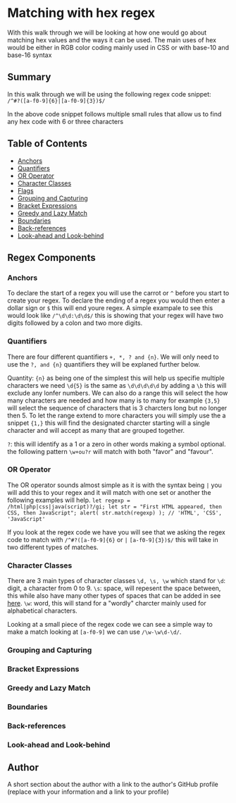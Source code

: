 # Matching with hex regex
With this walk through we will be looking at how one would go about matching hex values and the ways it can be used. The main uses of hex would be either in RGB color coding mainly used in CSS or with base-10 and base-16 syntax

## Summary
In this walk through we will be using the following regex code snippet:  
`/^#?([a-f0-9]{6}|[a-f0-9]{3})$/`

In the above code snippet follows multiple small rules that allow us to find any hex code with 6 or three characters
## Table of Contents

- [Anchors](#anchors)
- [Quantifiers](#quantifiers)
- [OR Operator](#or-operator)
- [Character Classes](#character-classes)
- [Flags](#flags)
- [Grouping and Capturing](#grouping-and-capturing)
- [Bracket Expressions](#bracket-expressions)
- [Greedy and Lazy Match](#greedy-and-lazy-match)
- [Boundaries](#boundaries)
- [Back-references](#back-references)
- [Look-ahead and Look-behind](#look-ahead-and-look-behind)

## Regex Components

### Anchors
To declare the start of a regex you will use the carrot or `^` before you start to create your regex. To declare the ending of a regex you would then enter a dollar sign or `$` this will end youre regex. A simple exampale to see this would look like `/^\d\d:\d\d$/` this is showing that your regex will have two digits followed by a colon and two more digits.
### Quantifiers
There are four different quantifiers `+, *, ? and {n}`. We will only need to use the `?, and {n}` quantifiers they will be explaned further below.

Quantity: `{n}` as being one of the simplest this will help us specifie multiple characters we need `\d{5}` is the same as `\d\d\d\d\d` by adding a `\b` this will exclude any lonfer numbers. We can also do a range this will select the how many characters are needed and how many is to many for example `{3,5}` will select the sequence of characters that is 3 charcters long but no longer then 5. To let the range extend to more characters you will simply use the a snippet `{1,}` this will find the designated charcter starting will a single character and will accept as many that are grouped together.

`?`: this will identify as a 1 or a zero in other words making a symbol optional.
the following pattern `\w+ou?r` will match with both "favor" and "favour".
### OR Operator
The OR operator sounds almost simple as it is with the syntax being `|` you will add this to your regex and it will match with one set or another the following examples will help. 
` let regexp = /html|php|css|java(script)?/gi;
let str = "First HTML appeared, then CSS, then JavaScript";
alert( str.match(regexp) ); // 'HTML', 'CSS', 'JavaScript' `

If you look at the regex code we have you will see that we asking the regex code to match with `/^#?([a-f0-9]{6}` or `|` `[a-f0-9]{3})$/` this will take in two different types of matches.
### Character Classes
There are 3 main types of character classes `\d, \s, \w` which stand for `\d`: digit, a character from 0 to 9. `\s`: space, will repesent the space between, this while also have many other types of spaces that can be added in see [here](https://javascript.info/regexp-character-classes). `\w`: word, this will stand for a "wordly" charcter mainly used for alphabetical characters.

Looking at a small piece of the regex code we can see a simple way to make a match looking at `[a-f0-9]` we can use `/\w-\w\d-\d/`.
### Grouping and Capturing

### Bracket Expressions

### Greedy and Lazy Match

### Boundaries

### Back-references

### Look-ahead and Look-behind

## Author

A short section about the author with a link to the author's GitHub profile (replace with your information and a link to your profile)
